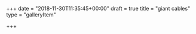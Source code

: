 +++
date = "2018-11-30T11:35:45+00:00"
draft = true
title = "giant cables"
type = "galleryItem"

+++

